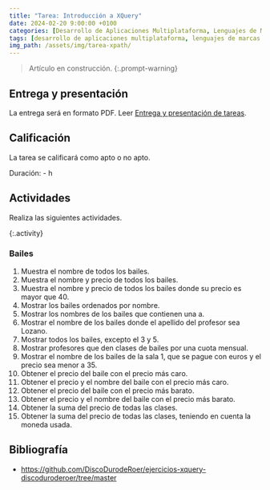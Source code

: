 ```yaml
---
title: "Tarea: Introducción a XQuery"
date: 2024-02-20 9:00:00 +0100
categories: [Desarrollo de Aplicaciones Multiplataforma, Lenguajes de Marcas y Sistemas de Gestión de Información]
tags: [desarrollo de aplicaciones multiplataforma, lenguajes de marcas y sistemas de gestión de información, administración de sistemas informáticos de red, práctica, tarea, dam, daw, asir]
img_path: /assets/img/tarea-xpath/
---
```


> Artículo en construcción.
{:.prompt-warning}

## Entrega y presentación

La entrega será en formato PDF. Leer [Entrega y presentación de tareas](/posts/entrega-presentacion-tareas/).

## Calificación

La tarea se calificará como apto o no apto.

Duración: - h

## Actividades

Realiza las siguientes actividades.

{:.activity}
### Bailes

1. Muestra el nombre de todos los bailes.
2. Muestra el nombre y precio de todos los bailes.
3. Muestra el nombre y precio de todos los bailes donde su precio es mayor que 40.
4. Mostrar los bailes ordenados por nombre.
5. Mostrar los nombres de los bailes que contienen una a.
6. Mostrar el nombre de los bailes donde el apellido del profesor sea Lozano.
7. Mostrar todos los bailes, excepto el 3 y 5.
8. Mostrar profesores que den clases de bailes por una cuota mensual.
9. Mostrar el nombre de los bailes de la sala 1, que se pague con euros y el precio sea menor a 35.
10. Obtener el precio del baile con el precio más caro.
11. Obtener el precio y el nombre del baile con el precio más caro.
12. Obtener el precio del baile con el precio más barato.
13. Obtener el precio y el nombre del baile con el precio más barato.
14. Obtener la suma del precio de todas las clases.
15. Obtener la suma del precio de todas las clases, teniendo en cuenta la moneda usada.

## Bibliografía

- <https://github.com/DiscoDurodeRoer/ejercicios-xquery-discoduroderoer/tree/master>
